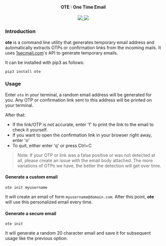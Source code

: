 <h4 align="center">OTE : One Time Email</h4>

<p align="center">
  <a href="https://github.com/s0md3v/ote/releases">
    <img src="https://img.shields.io/github/release/s0md3v/ote.svg">
  </a>
  <a href="https://github.com/s0md3v/ote/issues?q=is%3Aissue+is%3Aclosed">
      <img src="https://img.shields.io/github/issues-closed-raw/s0md3v/ote.svg">
  </a>
</p>

### Introduction
**ote** is a command line utility that generates temporary email address and automatically extracts OTPs or confirmation links from the incoming mails. It uses [1secmail.com](https://www.1secmail.com/api/)'s API to generate temporary emails.

It can be installed with pip3 as follows:

```
pip3 install ote
```

### Usage

Enter `ote` in your terminal, a random email address will be generated for you. Any OTP or confirmation link sent to this address will be printed on your terminal.

After that:
- If the link/OTP is not accurate, enter 'f' to print the link to the email to check it yourself.
- If you want to open the confirmation link in your browser right away, enter 'o' 
- To quit, either enter 'q' or press Ctrl+C

> Note: If your OTP or link was a false positive or was not detected at all, please create an issue with the email body attached. The more variations of OTPs we have, the better the detection will get over time.

#### Generate a custom email

`ote init myusername`

It will create an email of form `myusername@domain.com`. After this point, **ote** will use this personalized email every time.

#### Generate a secure email

`ote init`

It will generate a random 20 character email and save it for subsequent usage like the previous option.
